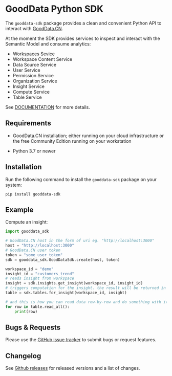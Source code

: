 # GoodData Python SDK

The `gooddata-sdk` package provides a clean and convenient Python API to interact with [GoodData.CN](https://www.gooddata.com/developers/cloud-native/).

At the moment the SDK provides services to inspect and interact with the Semantic Model and consume analytics:
* Workspaces Sevice
* Workspace Content Service
* Data Source Service
* User Service
* Permission Service
* Organization Service
* Insight Service
* Compute Service
* Table Service

See [DOCUMENTATION](https://gooddata-sdk.readthedocs.io) for more details.

## Requirements

-  GoodData.CN installation; either running on your cloud
   infrastructure or the free Community Edition running on your workstation

-  Python 3.7 or newer

## Installation

Run the following command to install the `gooddata-sdk` package on your system:

    pip install gooddata-sdk

## Example

Compute an insight:
```python
import gooddata_sdk

# GoodData.CN host in the form of uri eg. "http://localhost:3000"
host = "http://localhost:3000"
# GoodData.CN user token
token = "some_user_token"
sdk = gooddata_sdk.GoodDataSdk.create(host, token)

workspace_id = "demo"
insight_id = "customers_trend"
# reads insight from workspace
insight = sdk.insights.get_insight(workspace_id, insight_id)
# triggers computation for the insight. the result will be returned in a tabular form
table = sdk.tables.for_insight(workspace_id, insight)

# and this is how you can read data row-by-row and do something with it
for row in table.read_all():
    print(row)
```


## Bugs & Requests

Please use the [GitHub issue tracker](https://github.com/gooddata/gooddata-python-sdk/issues) to submit bugs
or request features.

## Changelog

See  [Github releases](https://github.com/gooddata/gooddata-python-sdk/releases) for released versions
and a list of changes.
